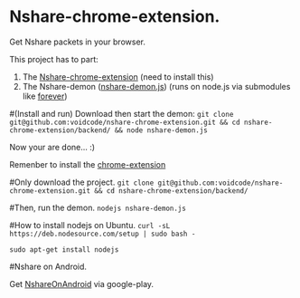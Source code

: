 # Nshare-chrome-extension.
Get Nshare packets in your browser.

This project has to part: 

1. The [Nshare-chrome-extension](https://chrome.google.com/webstore/detail/nshare/lecapbjobhaloanokngngalcngdpklcf) (need to install this)
2. The Nshare-demon ([nshare-demon.js](https://github.com/voidcode/nshare-chrome-extension/blob/master/backend/nshare-demon.js)) (runs on node.js via submodules like [forever](https://www.npmjs.com/package/forever))


#(Install and run) Download then start the demon:
```git clone git@github.com:voidcode/nshare-chrome-extension.git && cd nshare-chrome-extension/backend/ && node nshare-demon.js```

Now your are done... :)

Remenber to install the [chrome-extension](https://chrome.google.com/webstore/detail/nshare/lecapbjobhaloanokngngalcngdpklcf)


#Only download the project.
`git clone git@github.com:voidcode/nshare-chrome-extension.git && cd nshare-chrome-extension/backend/`

#Then, run the demon.
`nodejs nshare-demon.js`

#How to install nodejs on Ubuntu.
`curl -sL https://deb.nodesource.com/setup | sudo bash -`

`sudo apt-get install nodejs`

#Nshare on Android.

Get [NshareOnAndroid](https://play.google.com/store/apps/details?id=com.voidcode.nshare) via google-play.
